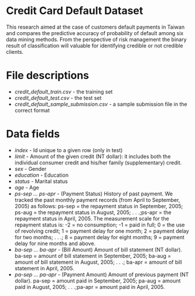 # Credit Card Default Dataset
This research aimed at the case of customers default payments in Taiwan and compares the predictive accuracy of probability of default among six data mining methods. From the perspective of risk management the binary result of classification will valuable for identifying credible or not credible clients.

# File descriptions

 - *credit_default_train.csv* - the training set
 - *credit_default_test.csv* - the test set
 - *credit_default_sample_submission.csv* - a sample submission file in the correct format

# Data fields

 - *index* - Id unique to a given row (only in test)
 - *limit* - Amount of the given credit (NT dollar): it includes both the individual consumer credit and his/her family (supplementary) credit.
 - *sex* - Gender
 - *education* - Education
 - *status* - Marital status
 - *age* - Age
 - *ps-sep ... ps-apr* - (Payment Status) History of past payment. We tracked the past monthly payment records (from April to September, 2005) as follows: ps-sep = the repayment status in September, 2005; ps-aug = the repayment status in August, 2005; . . .;ps-apr = the repayment status in April, 2005. The measurement scale for the repayment status is: -2 = no consumption; -1 = paid in full; 0 = the use of revolving credit; 1 = payment delay for one month; 2 = payment delay for two months; . . .; 8 = payment delay for eight months; 9 = payment delay for nine months and above.
 - *ba-sep ... ba-apr* - (Bill Amount) Amount of bill statement (NT dollar). ba-sep = amount of bill statement in September, 2005; ba-aug = amount of bill statement in August, 2005; . . .; ba-apr = amount of bill statement in April, 2005.
 - *pa-sep ... pa-apr* - (Payment Amount) Amount of previous payment (NT dollar). pa-sep = amount paid in September, 2005; pa-aug = amount paid in August, 2005; . . .;pa-apr = amount paid in April, 2005.
